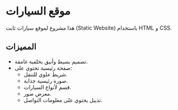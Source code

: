 # موقع السيارات

هذا مشروع لموقع سيارات ثابت (Static Website) باستخدام HTML و CSS.

## المميزات
- تصميم بسيط وأنيق بخلفية غامقة.
- صفحة رئيسية تحتوي على:
  - شريط علوي للتنقل.
  - صورة رئيسية جذابة.
  - قسم لأنواع السيارات.
  - معرض صور.
  - تذييل يحتوي على معلومات التواصل.
